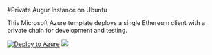 #Private Augur Instance on Ubuntu

This Microsoft Azure template deploys a single Ethereum client with a private chain for development and testing.

[![Deploy to Azure](http://azuredeploy.net/deploybutton.png)](https://portal.azure.com/#create/Microsoft.Template/uri/https%3A%2F%2F...azuredeploy.json)
<a href="http://armviz.io/#/?load=https%3A%2F%2F...azuredeploy.json" target="_blank">
    <img src="http://armviz.io/visualizebutton.png"/>
</a>
